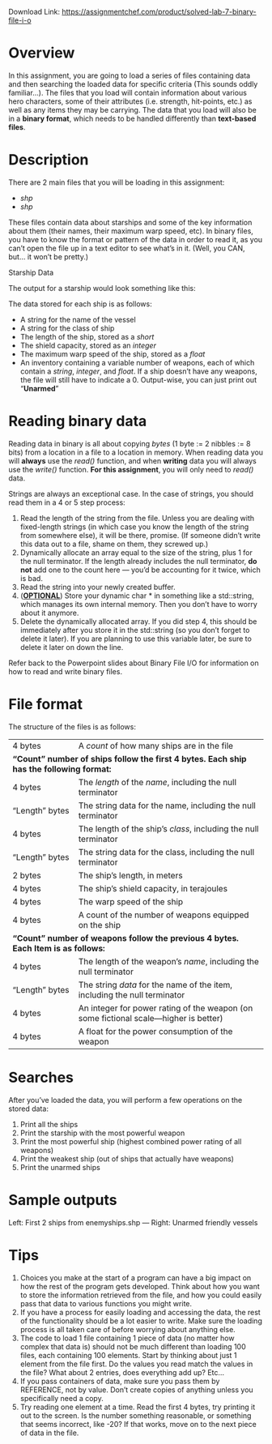 Download Link: https://assignmentchef.com/product/solved-lab-7-binary-file-i-o
<br>
<h1>Overview</h1>

In this assignment, you are going to load a series of files containing data and then searching the loaded data for specific criteria (This sounds oddly familiar…). The files that you load will contain information about various hero characters, some of their attributes (i.e. strength, hit-points, etc.) as well as any items they may be carrying. The data that you load will also be in a <strong>binary format</strong>, which needs to be handled differently than <strong>text-based files</strong>.

<h1>Description</h1>

There are 2 main files that you will be loading in this assignment:

<ul>

 <li><em>shp </em></li>

 <li><em>shp </em></li>

</ul>

These files contain data about starships and some of the key information about them (their names, their maximum warp speed, etc). In binary files, you have to know the format or pattern of the data in order to read it, as you can’t open the file up in a text editor to see what’s in it. (Well, you CAN, but… it won’t be pretty.)

Starship Data

The output for a starship would look something like this:




The data stored for each ship is as follows:

<ul>

 <li>A string for the name of the vessel</li>

 <li>A string for the class of ship</li>

 <li>The length of the ship, stored as a <em>short</em></li>

 <li>The shield capacity, stored as an <em>integer</em></li>

 <li>The maximum warp speed of the ship, stored as a <em>float</em></li>

 <li>An inventory containing a variable number of weapons, each of which contain a <em>string</em>, <em>integer</em>, and <em>float</em>. If a ship doesn’t have any weapons, the file will still have to indicate a 0. Output-wise, you can just print out “<strong>Unarmed</strong>”</li>

</ul>

<h1>Reading binary data</h1>

Reading data in binary is all about copying <em>bytes</em> (1 byte := 2 nibbles := 8 bits) from a location in a file to a location in memory. When reading data you will <strong>always</strong> use the <em>read()</em> function, and when <strong>writing</strong> data you will always use the <em>write()</em> function. <strong>For this assignment</strong>, you will only need to <em>read()</em> data.

Strings are always an exceptional case. In the case of strings, you should read them in a 4 or 5 step process:

<ol>

 <li>Read the length of the string from the file. Unless you are dealing with fixed-length strings (in which case you know the length of the string from somewhere else), it will be there, promise. (If someone didn’t write this data out to a file, shame on them, they screwed up.)</li>

 <li>Dynamically allocate an array equal to the size of the string, plus 1 for the null terminator. If the length already includes the null terminator, <strong>do not</strong> add one to the count here — you’d be accounting for it twice, which is bad.</li>

 <li>Read the string into your newly created buffer.</li>

 <li>(<strong><u>OPTIONAL</u></strong>) Store your dynamic char * in something like a std::string, which manages its own internal memory. Then you don’t have to worry about it anymore.</li>

 <li>Delete the dynamically allocated array. If you did step 4, this should be immediately after you store it in the std::string (so you don’t forget to delete it later). If you are planning to use this variable later, be sure to delete it later on down the line.</li>

</ol>

Refer back to the Powerpoint slides about Binary File I/O for information on how to read and write binary files.

<h1>File format</h1>

The structure of the files is as follows:

<table width="0">

 <tbody>

  <tr>

   <td width="138">4 bytes</td>

   <td width="486">A <em>count</em> of how many ships are in the file</td>

  </tr>

  <tr>

   <td colspan="2" width="623"><strong>“Count” number of ships follow the first 4 bytes. Each ship has the following format: </strong></td>

  </tr>

  <tr>

   <td width="138">4 bytes</td>

   <td width="486">The <em>length</em> of the <em>name</em>, including the null terminator</td>

  </tr>

  <tr>

   <td width="138">“Length” bytes</td>

   <td width="486">The string data for the name, including the null terminator</td>

  </tr>

  <tr>

   <td width="138">4 bytes</td>

   <td width="486">The length of the ship’s <em>class</em>, including the null terminator</td>

  </tr>

  <tr>

   <td width="138">“Length” bytes</td>

   <td width="486">The string data for the class, including the null terminator</td>

  </tr>

  <tr>

   <td width="138">2 bytes</td>

   <td width="486">The ship’s length, in meters</td>

  </tr>

  <tr>

   <td width="138">4 bytes</td>

   <td width="486">The ship’s shield capacity, in terajoules</td>

  </tr>

  <tr>

   <td width="138">4 bytes</td>

   <td width="486">The warp speed of the ship</td>

  </tr>

  <tr>

   <td width="138">4 bytes</td>

   <td width="486">A count of the number of weapons equipped on the ship</td>

  </tr>

  <tr>

   <td colspan="2" width="623"><strong>“Count” number of weapons follow the previous 4 bytes. Each Item is as follows: </strong></td>

  </tr>

  <tr>

   <td width="138">4 bytes</td>

   <td width="486">The length of the weapon’s <em>name</em>, including the null terminator</td>

  </tr>

  <tr>

   <td width="138">“Length” bytes</td>

   <td width="486">The string <em>data</em> for the name of the item, including the null terminator</td>

  </tr>

  <tr>

   <td width="138">4 bytes</td>

   <td width="486">An integer for power rating of the weapon (on some fictional scale—higher is better)</td>

  </tr>

  <tr>

   <td width="138">4 bytes</td>

   <td width="486">A float for the power consumption of the weapon</td>

  </tr>

 </tbody>

</table>

<strong> </strong>




<strong>         </strong>

<h1>Searches</h1>

After you’ve loaded the data, you will perform a few operations on the stored data:

<ol>

 <li>Print all the ships</li>

 <li>Print the starship with the most powerful weapon</li>

 <li>Print the most powerful ship (highest combined power rating of all weapons)</li>

 <li>Print the weakest ship (out of ships that actually have weapons)</li>

 <li>Print the unarmed ships</li>

</ol>

<h1>Sample outputs</h1>




Left: First 2 ships from enemyships.shp — Right: Unarmed friendly vessels

<h1>Tips</h1>

<ol>

 <li>Choices you make at the start of a program can have a big impact on how the rest of the program gets developed. Think about how you want to store the information retrieved from the file, and how you could easily pass that data to various functions you might write.</li>

 <li>If you have a process for easily loading and accessing the data, the rest of the functionality should be a lot easier to write. Make sure the loading process is all taken care of before worrying about anything else.</li>

 <li>The code to load 1 file containing 1 piece of data (no matter how complex that data is) should not be much different than loading 100 files, each containing 100 elements. Start by thinking about just 1 element from the file first. Do the values you read match the values in the file? What about 2 entries, does everything add up? Etc…</li>

 <li>If you pass containers of data, make sure you pass them by REFERENCE, not by value. Don’t create copies of anything unless you specifically need a copy.</li>

 <li>Try reading one element at a time. Read the first 4 bytes, try printing it out to the screen. Is the number something reasonable, or something that seems incorrect, like -20? If that works, move on to the next piece of data in the file.</li>

</ol>